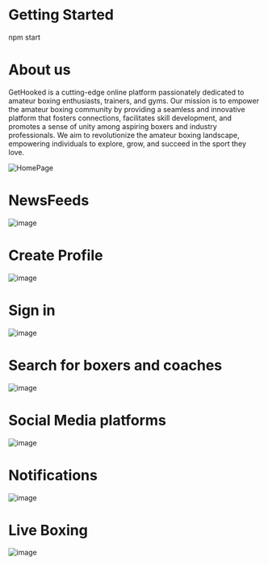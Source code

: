 # Getting Started
  npm start
# About us 

GetHooked is a cutting-edge online platform passionately dedicated to
amateur boxing enthusiasts, trainers, and gyms. Our mission is to
empower the amateur boxing community by providing a seamless and
innovative platform that fosters connections, facilitates skill
development, and promotes a sense of unity among aspiring boxers and
industry professionals. We aim to revolutionize the amateur boxing
landscape, empowering individuals to explore, grow, and succeed in the
sport they love.

![HomePage](https://github.com/S-ciz/getHooked/assets/95995178/150ca5d3-0b4c-4022-a9ae-79c1340848f2) 

# NewsFeeds 
![image](https://github.com/S-ciz/getHooked/assets/95995178/5a461069-f942-4aa3-bed9-823648e471e1)

# Create Profile
![image](https://github.com/S-ciz/getHooked/assets/95995178/3c28864a-dc24-4301-bc24-6f88be3ad49a)

# Sign in
![image](https://github.com/S-ciz/getHooked/assets/95995178/e831acc7-d999-4223-b67d-1d5d98bb7039)

# Search for boxers and coaches
![image](https://github.com/S-ciz/getHooked/assets/95995178/32493769-45e8-4914-a903-08970a38c2f6)

# Social Media platforms
![image](https://github.com/S-ciz/getHooked/assets/95995178/8ca7a04e-7290-4e1f-87ae-28dd8b1de7c2)

# Notifications 
![image](https://github.com/S-ciz/getHooked/assets/95995178/85ce2486-a158-4bc1-b7bb-943bd19edc83)

# Live Boxing
![image](https://github.com/S-ciz/getHooked/assets/95995178/1d498d06-a45c-4e46-83e3-f81a27bcbead)





